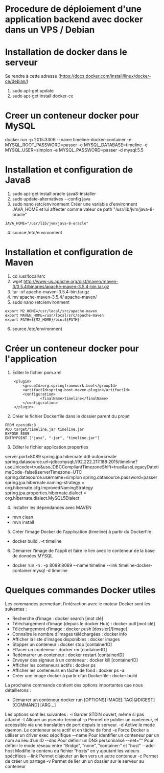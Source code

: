 # Procedure de déploiement d'une application backend avec docker dans un VPS / Debian
# Installation de docker dans le serveur
Se rendre à cette adresse (https://docs.docker.com/install/linux/docker-ce/debian/)
1. sudo apt-get update
2. sudo apt-get install docker-ce
# Creer un conteneur docker pour MySQL
docker run -p 2015:3306 --name timeline-docker-container -e MYSQL_ROOT_PASSWORD=passer -e MYSQL_DATABASE=timeline -e MYSQL_USER=simplon -e MYSQL_PASSWORD=passer -d mysql:5.5

# Installation et configuration de Java8
1. sudo apt-get install oracle-java8-installer
2. sudo update-alternatives --config java
3. sudo nano /etc/environment
Créer une variable d'environnent JAVA_HOME et lui affecter comme valeur ce path "/usr/lib/jvm/java-8-oracle"
```
JAVA_HOME="/usr/lib/jvm/java-8-oracle"
```
4. source /etc/environment

# Installation et configuration de Maven 
1. cd /usr/local/src
2. wget http://www-us.apache.org/dist/maven/maven-3/3.5.4/binaries/apache-maven-3.5.4-bin.tar.gz
3. tar -xf apache-maven-3.5.4-bin.tar.gz
4. mv apache-maven-3.5.4/ apache-maven/
5. sudo nano /etc/environment
```
export M2_HOME=/usr/local/src/apache-maven
export MAVEN_HOME=/usr/local/src/apache-maven
export PATH=${M2_HOME}/bin:${PATH}
```
6. source /etc/environment

# Créer un conteneur docker pour l'application

1. Editer le fichier pom.xml
```
	<plugin>
		<groupId>org.springframework.boot</groupId>
		<artifactId>spring-boot-maven-plugin</artifactId>
		<configuration>
				<finalName>timeline</finalName>
		</configuration>
	</plugin>
```
2. Créer le fichier Dockerfile dans le dossier parent du projet

```
FROM openjdk:8
ADD target/timeline.jar timeline.jar
EXPOSE 8089
ENTRYPOINT ["java", "-jar", "timeline.jar"]
```

3. Editer le fichier application.properties

server.port=8089
spring.jpa.hibernate.ddl-auto=create
spring.datasource.url=jdbc:mysql://92.222.217.188:2015/timeline?useUnicode=true&useJDBCCompliantTimezoneShift=true&useLegacyDatetimeCode=false&serverTimezone=UTC
spring.datasource.username=simplon
spring.datasource.password=passer
spring.jpa.hibernate.naming-strategy = org.hibernate.cfg.ImprovedNamingStrategy
spring.jpa.properties.hibernate.dialect = org.hibernate.dialect.MySQL5Dialect

4. Installer les dépendances avec MAVEN
* mvn clean
* mvn install

5. Créer l'image Docker de l'application (timeline) à partir du Dockerfile
* docker build . -t timeline

6. Démarrer l'image de l'appli et faire le lien avec le conteneur de la base de données MYSQL
* docker run -h *:* -p 8089:8089 --name timeline --link timeline-docker-container:mysql -d timeline

# Quelques commandes Docker utiles
Les commandes permettant l’intéraction avec le moteur Docker sont les suivantes :
- Recherche d’image : docker search [mot clé]
- Téléchargement d’image (depuis le docker Hub) : docker pull [mot clé]
- Téléchargement d’image : docker push [dossier]/[image]
- Connaître le nombre d’images téléchargées : docker info
- Afficher la liste d’images disponibles : docker images
- Stopper un conteneur : docker stop [containerID]
- Effacer un conteneur : docker rm [containerID]
- Redémarrer un conteneur : docker restart [containerID]
- Envoyer des signaux à un conteneur : docker kill [containerID]
- Afficher les conteneurs actifs : docker ps
- Afficher les conteneurs en tâche de fond : docker ps -a
- Créer une image docker à partir d’un Dockerfile : docker build

La prochaine commande contient des options importantes que nous détaillerons :
- Démarrer un conteneur
docker run [OPTIONS] IMAGE[:TAG|@DIGEST] [COMMAND] [ARG...]

Les options sont les suivantes :
-i Garder STDIN ouvert, même si pas attaché
-t Allouer un pseudo-terminal
-p Permet de publier un conteneur, et accessible via une translation de port depuis le serveur.
-d Active le mode daemon. Le conteneur sera actif et en tâche de fond
-e Force Docker a utiliser un driver exec sépcifique
--name Pour identifier un conteneur par un nom au lieu d’un ID
--dns Pour définir un DNS personnalisé
--net="" Pour définir le mode réseau entre “Bridge”, “none”, “container:” et “host”
--add-host Modifie le contenu du fichier “hosts” en y ajoutant les valeurs spécifiées
--link Permet d’ajouter un lien vers un autre conteneur
-c Permet de créer un partage
-v Permet de lier un un dossier sur le serveur au conteneur

